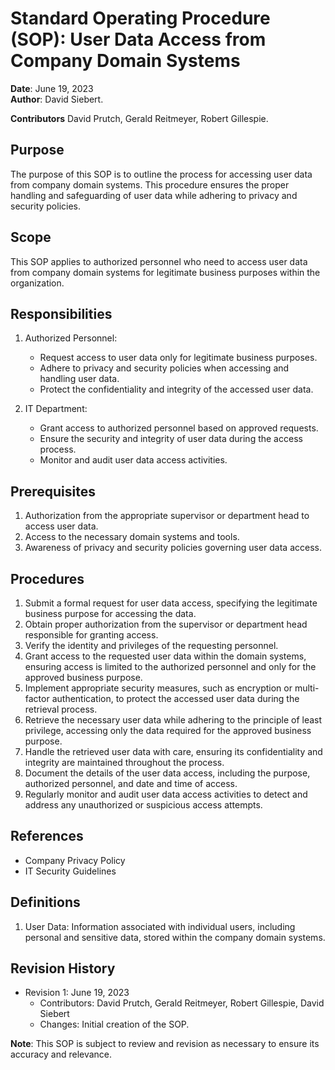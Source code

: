 # Standard Operating Procedure (SOP): User Data Access from Company Domain Systems


**Date**: June 19, 2023  
**Author**: David Siebert.

**Contributors** David Prutch, Gerald Reitmeyer, Robert Gillespie.

## Purpose
The purpose of this SOP is to outline the process for accessing user data from company domain systems. This procedure ensures the proper handling and safeguarding of user data while adhering to privacy and security policies.


## Scope
This SOP applies to authorized personnel who need to access user data from company domain systems for legitimate business purposes within the organization.


## Responsibilities


1. Authorized Personnel:
   - Request access to user data only for legitimate business purposes.
   - Adhere to privacy and security policies when accessing and handling user data.
   - Protect the confidentiality and integrity of the accessed user data.


2. IT Department:
   - Grant access to authorized personnel based on approved requests.
   - Ensure the security and integrity of user data during the access process.
   - Monitor and audit user data access activities.


## Prerequisites
1. Authorization from the appropriate supervisor or department head to access user data.
2. Access to the necessary domain systems and tools.
3. Awareness of privacy and security policies governing user data access.


## Procedures
1. Submit a formal request for user data access, specifying the legitimate business purpose for accessing the data.
2. Obtain proper authorization from the supervisor or department head responsible for granting access.
3. Verify the identity and privileges of the requesting personnel.
4. Grant access to the requested user data within the domain systems, ensuring access is limited to the authorized personnel and only for the approved business purpose.
5. Implement appropriate security measures, such as encryption or multi-factor authentication, to protect the accessed user data during the retrieval process.
6. Retrieve the necessary user data while adhering to the principle of least privilege, accessing only the data required for the approved business purpose.
7. Handle the retrieved user data with care, ensuring its confidentiality and integrity are maintained throughout the process.
8. Document the details of the user data access, including the purpose, authorized personnel, and date and time of access.
9. Regularly monitor and audit user data access activities to detect and address any unauthorized or suspicious access attempts.


## References
- Company Privacy Policy
- IT Security Guidelines


## Definitions
1. User Data: Information associated with individual users, including personal and sensitive data, stored within the company domain systems.


## Revision History
- Revision 1: June 19, 2023
  - Contributors: David Prutch, Gerald Reitmeyer, Robert Gillespie, David Siebert
  - Changes: Initial creation of the SOP.


**Note**: This SOP is subject to review and revision as necessary to ensure its accuracy and relevance.




